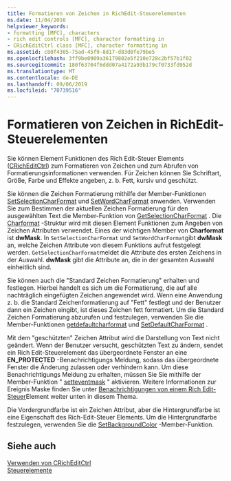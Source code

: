 ```yaml
---
title: Formatieren von Zeichen in RichEdit-Steuerelementen
ms.date: 11/04/2016
helpviewer_keywords:
- formatting [MFC], characters
- rich edit controls [MFC], character formatting in
- CRichEditCtrl class [MFC], character formatting in
ms.assetid: c80f4305-75ad-45f9-8d17-d83d0fe79be5
ms.openlocfilehash: 3ff9be0909a36179802e5f210e728c2bf57b1f02
ms.sourcegitcommit: 180f63704f6ddd07a4172a93b179cf0733fd952d
ms.translationtype: MT
ms.contentlocale: de-DE
ms.lasthandoff: 09/06/2019
ms.locfileid: "70739516"
---
```

# <a name="character-formatting-in-rich-edit-controls"></a>Formatieren von Zeichen in RichEdit-Steuerelementen

Sie können Element Funktionen des Rich Edit-Steuer Elements ([CRichEditCtrl](../mfc/reference/cricheditctrl-class.md)) zum Formatieren von Zeichen und zum Abrufen von Formatierungsinformationen verwenden. Für Zeichen können Sie Schriftart, Größe, Farbe und Effekte angeben, z. b. Fett, kursiv und geschützt.

Sie können die Zeichen Formatierung mithilfe der Member-Funktionen [SetSelectionCharFormat](../mfc/reference/cricheditctrl-class.md#setselectioncharformat) und [SetWordCharFormat](../mfc/reference/cricheditctrl-class.md#setwordcharformat) anwenden. Verwenden Sie zum Bestimmen der aktuellen Zeichen Formatierung für den ausgewählten Text die Member-Funktion von [GetSelectionCharFormat](../mfc/reference/cricheditctrl-class.md#getselectioncharformat) . Die [Charformat](/windows/win32/api/richedit/ns-richedit-charformata) -Struktur wird mit diesen Element Funktionen zum Angeben von Zeichen Attributen verwendet. Eines der wichtigen Member von **Charformat** ist **dwMask**. In `SetSelectionCharFormat` und `SetWordCharFormat`gibt **dwMask** an, welche Zeichen Attribute von diesem Funktions aufrut festgelegt werden. `GetSelectionCharFormat`meldet die Attribute des ersten Zeichens in der Auswahl. **dwMask** gibt die Attribute an, die in der gesamten Auswahl einheitlich sind.

Sie können auch die "Standard Zeichen Formatierung" erhalten und festlegen. Hierbei handelt es sich um die Formatierung, die auf alle nachträglich eingefügten Zeichen angewendet wird. Wenn eine Anwendung z. b. die Standard Zeichenformatierung auf "Fett" festlegt und der Benutzer dann ein Zeichen eingibt, ist dieses Zeichen fett formatiert. Um die Standard Zeichen Formatierung abzurufen und festzulegen, verwenden Sie die Member-Funktionen [getdefaultcharformat](../mfc/reference/cricheditctrl-class.md#getdefaultcharformat) und [SetDefaultCharFormat](../mfc/reference/cricheditctrl-class.md#setdefaultcharformat) .

Mit dem "geschützten" Zeichen Attribut wird die Darstellung von Text nicht geändert. Wenn der Benutzer versucht, geschützten Text zu ändern, sendet ein Rich Edit-Steuerelement das übergeordnete Fenster an eine **EN_PROTECTED** -Benachrichtigungs Meldung, sodass das übergeordnete Fenster die Änderung zulassen oder verhindern kann. Um diese Benachrichtigungs Meldung zu erhalten, müssen Sie Sie mithilfe der Member-Funktion " [setteventmask](../mfc/reference/cricheditctrl-class.md#seteventmask) " aktivieren. Weitere Informationen zur Ereignis Maske finden Sie unter [Benachrichtigungen von einem Rich Edit-Steuer](../mfc/notifications-from-a-rich-edit-control.md)Element weiter unten in diesem Thema.

Die Vordergrundfarbe ist ein Zeichen Attribut, aber die Hintergrundfarbe ist eine Eigenschaft des Rich-Edit-Steuer Elements. Um die Hintergrundfarbe festzulegen, verwenden Sie die [SetBackgroundColor](../mfc/reference/cricheditctrl-class.md#setbackgroundcolor) -Member-Funktion.

## <a name="see-also"></a>Siehe auch

[Verwenden von CRichEditCtrl](../mfc/using-cricheditctrl.md)<br/>
[Steuerelemente](../mfc/controls-mfc.md)
